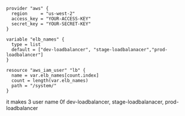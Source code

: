 ```
provider "aws" {
  region     = "us-west-2"
  access_key = "YOUR-ACCESS-KEY"
  secret_key = "YOUR-SECRET-KEY"
}

variable "elb_names" {
  type = list
  default = ["dev-loadbalancer", "stage-loadbalanacer","prod-loadbalancer"]
}

resource "aws_iam_user" "lb" {
  name = var.elb_names[count.index]
  count = length(var.elb_names)
  path = "/system/"
}
```
it makes 3 user name 0f dev-loadbalancer,  stage-loadbalanacer, prod-loadbalancer
